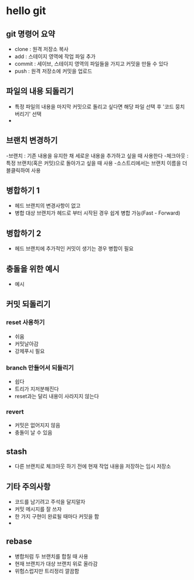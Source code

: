 # hello git

## git 명령어 요약

- clone : 원격 저장소 복사
- add : 스테이지 영역에 작업 파일 추가
- commit : 세이브, 스테이지 영역의 파일들을 가지고 커밋을 만들 수 있다
- push : 원격 저장소에 커밋을 업로드

## 파일의 내용 되돌리기

- 특정 파일의 내용을 마지막 커밋으로 돌리고 싶다면 해당 파일 선택 후 '코드 뭉치 버리기' 선택
- 
## 브랜치 변경하기

-브랜치 : 기존 내용을 유지한 채 세로운 내용을 추가하고 싶을 때 사용한다
-체크아웃 : 특정 브랜치(혹은 커밋)으로 돌아가고 싶을 때 사용
-소스트리에서는 브랜치 이름을 더블클릭하여 사용

## 병합하기 1

- 헤드 브랜치의 변경사항이 없고
- 병합 대상 브랜치가 헤드로 부터 시작된 경우 쉽게 병합 가능(Fast - Forward)

## 병합하기 2

- 헤드 브랜치에 추가적인 커밋이 생기는 경우 병합이 필요

## 충돌을 위한 예시

- 예시

## 커밋 되돌리기

### reset 사용하기

- 쉬움
- 커밋날아감
- 강제푸시 필요


### branch 만들어서 되돌리기

- 쉽다
- 트리가 지저분해진다
- reset과는 달리 내용이 사라지지 않는다


### revert

- 커밋은 없어지지 않음
- 충돌이 날 수 있음


## stash

- 다른 브랜치로 체크아웃 하기 전에 현재 작업 내용을 저장하는 임시 저장소

## 기타 주의사항

- 코드를 남기려고 주석을 달지말자
- 커밋 메시지를 잘 쓰자
- 한 가지 구현이 완료될 때마다 커밋을 함
- 
## rebase

- 병합처럼 두 브랜치를 합칠 때 사용
- 현재 브랜치가 대상 브랜치 위로 올라감
- 위험스럽지만 트리정리 깔끔함

